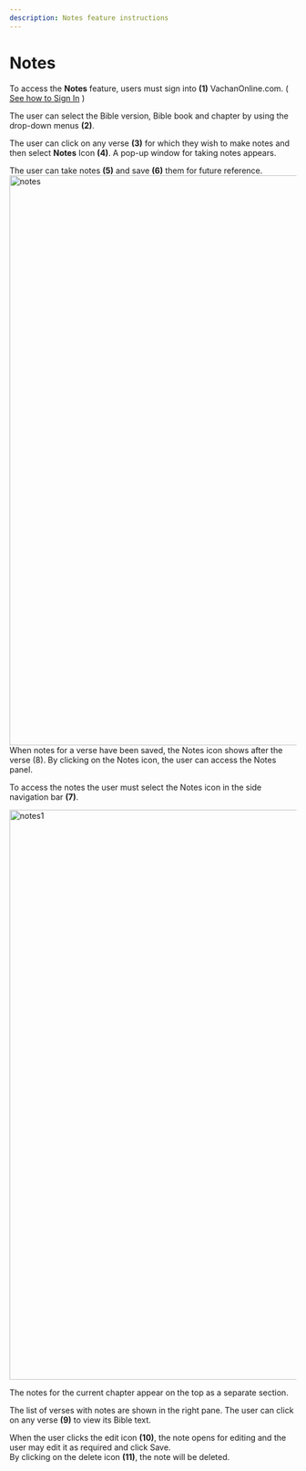 ```yaml
---
description: Notes feature instructions
---
```


# Notes

To access the **Notes** feature, users must sign into **(1)** VachanOnline.com. ( [See how to Sign In](./signIn) )

The user can select the Bible version, Bible book and chapter by using the drop-down menus **(2)**.

The user can click on any verse **(3)** for which they wish to make notes and then select **Notes** Icon **(4)**. A pop-up window for taking notes appears.

The user can take notes **(5)** and save **(6)** them for future reference.
<img src="/img/assets/notes.png"  width="1000px" alt="notes"/>
When notes for a verse have been saved, the Notes icon shows after the verse (8). By clicking on the Notes icon, the user can access the Notes panel.

To access the notes the user must select the Notes icon in the side navigation bar **(7)**.

<img src="/img/assets/notes1.png"  width="1000px" alt="notes1"/>

The notes for the current chapter appear on the top as a separate section.

The list of verses with notes are shown in the right pane. The user can click on any verse **(9)** to view its Bible text.

When the user clicks the edit icon **(10)**, the note opens for editing and the user may edit it as required and click Save.  
By clicking on the delete icon **(11)**, the note will be deleted.
